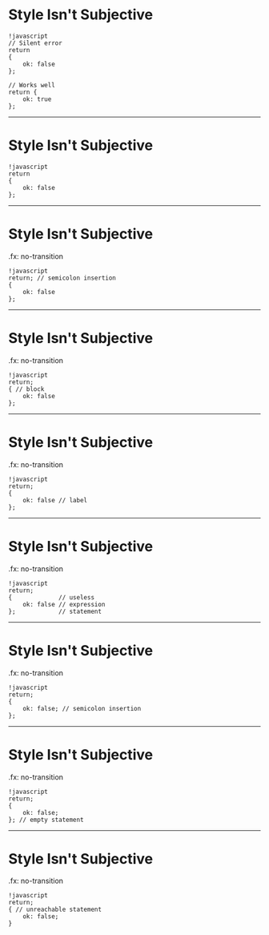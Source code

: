 # Style Isn't Subjective

	!javascript
	// Silent error
	return
	{
		ok: false
	};

	// Works well
	return {
		ok: true
	};
	
---

# Style Isn't Subjective

	!javascript
	return
	{
		ok: false
	};
	
---

# Style Isn't Subjective

.fx: no-transition

	!javascript
	return; // semicolon insertion
	{
		ok: false
	};

---

# Style Isn't Subjective

.fx: no-transition

	!javascript
	return;
	{ // block
		ok: false
	};
	
---

# Style Isn't Subjective

.fx: no-transition

	!javascript
	return;
	{
		ok: false // label
	};

---

# Style Isn't Subjective

.fx: no-transition

	!javascript
	return;
	{             // useless
		ok: false // expression
	};            // statement
	
---

# Style Isn't Subjective

.fx: no-transition

	!javascript
	return;
	{
		ok: false; // semicolon insertion
	};

---

# Style Isn't Subjective

.fx: no-transition

	!javascript
	return;
	{
		ok: false;
	}; // empty statement

---

# Style Isn't Subjective

.fx: no-transition

	!javascript
	return;
	{ // unreachable statement
		ok: false;
	}
